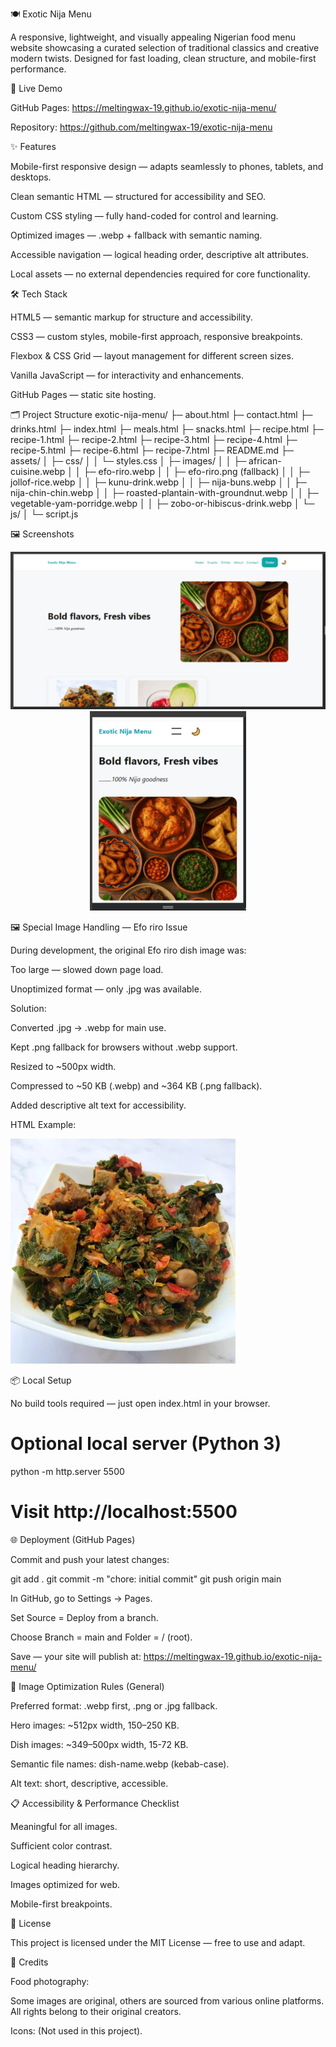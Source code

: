 🍽️ Exotic Nija Menu

A responsive, lightweight, and visually appealing Nigerian food menu website showcasing a curated selection of traditional classics and creative modern twists. Designed for fast loading, clean structure, and mobile-first performance.

🚀 Live Demo

GitHub Pages: https://meltingwax-19.github.io/exotic-nija-menu/

Repository: https://github.com/meltingwax-19/exotic-nija-menu

✨ Features

Mobile-first responsive design — adapts seamlessly to phones, tablets, and desktops.

Clean semantic HTML — structured for accessibility and SEO.

Custom CSS styling — fully hand-coded for control and learning.

Optimized images — .webp + fallback with semantic naming.

Accessible navigation — logical heading order, descriptive alt attributes.

Local assets — no external dependencies required for core functionality.


🛠️ Tech Stack

HTML5 — semantic markup for structure and accessibility.

CSS3 — custom styles, mobile-first approach, responsive breakpoints.

Flexbox & CSS Grid — layout management for different screen sizes.

Vanilla JavaScript — for interactivity and enhancements.

GitHub Pages — static site hosting.


🗂️ Project Structure
exotic-nija-menu/
├─ about.html
├─ contact.html
├─ drinks.html
├─ index.html
├─ meals.html
├─ snacks.html
├─ recipe.html
├─ recipe-1.html
├─ recipe-2.html
├─ recipe-3.html
├─ recipe-4.html
├─ recipe-5.html
├─ recipe-6.html
├─ recipe-7.html
├─ README.md
├─ assets/
│  ├─ css/
│  │  └─ styles.css
│  ├─ images/
│  │  ├─ african-cuisine.webp
│  │  ├─ efo-riro.webp
│  │  ├─ efo-riro.png  (fallback)
│  │  ├─ jollof-rice.webp
│  │  ├─ kunu-drink.webp
│  │  ├─ nija-buns.webp
│  │  ├─ nija-chin-chin.webp
│  │  ├─ roasted-plantain-with-groundnut.webp
│  │  ├─ vegetable-yam-porridge.webp
│  │  ├─ zobo-or-hibiscus-drink.webp
│  └─ js/
│     └─ script.js


🖼️ Screenshots

<p align="center">
  <img src="assets/images/screenshots/home-desktop-1.png" alt="Homepage – Desktop" width="600">
  <img src="assets/images/screenshots/home-mobile-1.png" alt="Homepage – Mobile" width="250">
</p>


🖼️ Special Image Handling — Efo riro Issue

During development, the original Efo riro dish image was:

Too large — slowed down page load.

Unoptimized format — only .jpg was available.

Solution:

Converted .jpg → .webp for main use.

Kept .png fallback for browsers without .webp support.

Resized to ~500px width.

Compressed to ~50 KB (.webp) and ~364 KB (.png fallback).

Added descriptive alt text for accessibility.

HTML Example:

<picture>
  <source srcset="assets/images/efo-riro.webp" type="image/webp">
  <img src="assets/images/efo-riro-fixed.png" alt="Bowl of Nigerian Efo riro with spinach and assorted vegetables" width="360" height="360">

</picture>


📦 Local Setup

No build tools required — just open index.html in your browser.

# Optional local server (Python 3)
python -m http.server 5500
# Visit http://localhost:5500

🌐 Deployment (GitHub Pages)

Commit and push your latest changes:

git add .
git commit -m "chore: initial commit"
git push origin main


In GitHub, go to Settings → Pages.

Set Source = Deploy from a branch.

Choose Branch = main and Folder = / (root).

Save — your site will publish at:
https://meltingwax-19.github.io/exotic-nija-menu/


📏 Image Optimization Rules (General)

Preferred format: .webp first, .png or .jpg fallback.

Hero images: ~512px width, 150–250 KB.

Dish images: ~349–500px width, 15-72 KB.

Semantic file names: dish-name.webp (kebab-case).

Alt text: short, descriptive, accessible.


📋 Accessibility & Performance Checklist

 Meaningful <alt> for all images.

 Sufficient color contrast.

 Logical heading hierarchy.

 Images optimized for web.

 Mobile-first breakpoints.


📝 License

This project is licensed under the MIT License — free to use and adapt.


🙏 Credits

Food photography:

Some images are original, others are sourced from various online platforms. All rights belong to their original creators.

Icons: (Not used in this project).

